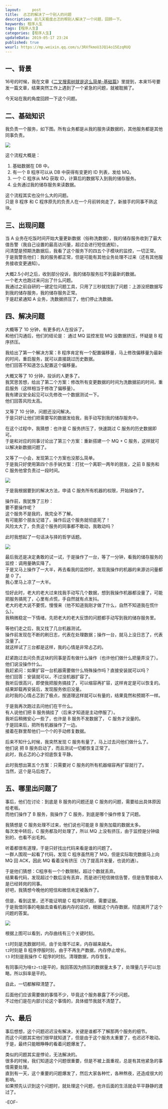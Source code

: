 ```yaml
---   
layout:     post  
title:  忐忑的解决了一个别人的问题  
description: 前几天极度忐忑的帮别人解决了一个问题，回顾一下。  
keywords: 程序人生  
tags: [程序人生]    
categories: [程序人生]  
updateData: 2019-05-17 23:24   
published: true 
wxurl: https://mp.weixin.qq.com/s/3RXfkmoU3JQ14o15EzqRUQ  
---  
```



## 一、背景  


16号的时候，我在文章《[二叉搜索树就是这么简单-基础篇](https://mp.weixin.qq.com/s/xgO36QdiQF30L981YSfKwA)》里提到，本来15号要发一篇文章，结果突然工作上遇到了一个紧急的问题，就被耽搁了。  


今天站在我的角度回顾一下这个问题。  


## 二、基础知识  


我负责一个服务，如下图。所有业务都是从我的服务读数据的，其他服务都是其他同事负责。  


![](http://res2019.tiankonguse.com/images/2019/05/17/001.png)  


这个流程大概是：  


1. 基础数据在 DB 中。  
2. 有一个 B 程序可以从 DB 中获得有变更的 ID 列表，发给 MQ。  
3. 一个 C 程序从 MQ 获取 ID，计算后的数据写入到我的储存服务。  
4. 业务通过我的储存服务来读数据。  


这个流程其实也没什么大的问题。  
只是 B 程序 和 C 程序原先的负责人在一个月前转岗走了，新接手的同事不熟这块。  


## 三、出现问题  


当 A 业务在吃饭时间开始大量更新数据（俗称洗数据），我的储存服务收到了最大值告警（我自己设置的最高访问量，超过会进行短信通知）。  
问清楚是预期洗数据后，我看了这个服务下的四五个子模块的监控，一切正常。  
于是我警告他们：我的服务都正常，但是可能有其他业务处理不过来（还有其他服务接收变更通知）。  


大概2.5小时之后，收到部分投诉，我的储存服务拉不到最新的数据。  
一个老大也跑过来问出了什么问题。  
我通过之前自研的一键定位问题工具，只用了三秒就找到了问题：上游没把数据写到我的储存服务，我的储存服务正常。  
于是赶紧通知 A 业务，洗数据挤压了，他们停止洗数据。  



## 四、解决问题  


大概等了 10 分钟，有更多的人在投诉了。  
和他们沟通后，他们的结论是： 通过 MQ 监控发现 MQ 没数据挤压，怀疑是 B 程序挤压。  


我给出了第一个解决方案：B 程序肯定有一个配置偏移量，马上修改偏移量为最新的时间，重启服务，就可以直接跳过历史数据。  
他们回答不知道怎么配置这个偏移量。  


大概又等了 10 分钟，投诉的人更多了。  
我冥思苦想，给出了第二个方案：修改所有变更数据的时间为洗数据前的时间，重启服务（这样相当于修改了偏移量）。  
我有建议安全起见可以先修改一个数据测试一下。  
他们回答风险太高。  


又等了 10 分钟，问题还没问解决。  
于是只好让他们把需要写的数据发给我，我手动写到我的储存服务中。  


在这个过程中，我猜想：也许是 C 服务挤压了，快速跳过 C 服务的历史数据即可。  
于是和对应的同事讨论出了第三个方案：重新搭建一个 MQ + C 服务，这样就可以解决新数据问题了。  


又等了一小会，发现第三个方案也没那么简单。  
于是我只好使用第四个杀手锏方案：打扰一个离职一两年的朋友，之前 B 服务和 C 服务他曾负责过一段时间。  


![](http://res2019.tiankonguse.com/images/2019/05/17/002.png)  


于是我根据要到的解决方法，申请 C 服务所有机器的权限，开始操作了。  


操作前，我犹豫了三秒：   
要不要操作呢？  
这个服务不是我的，我完全不了解。  
有可能那个朋友记错了，操作后这个服务就彻底死了！  
风险太大了，负责这个服务的同事都不敢动，我敢动吗？  


此时我想起了一句话决与择的哲学话题。  


![](http://res2019.tiankonguse.com/images/2019/05/17/003.png)  


最后我还是决定勇敢的试一试，于是操作了一台，等了一分钟，看我的储存服务的监控：调用量确实降了。  
于是又马上操作了一大半，再去看我的监控时，发现我操作的机器的来源访问量都是 0 了。  
我心里马上凉了一大半。  


恰好此时，老大的老大过来找我手动写几个数据，想到我操作机器都没量了，可能把服务搞死了，心里有点慌，手自然就有点发抖。  
老大的老大说不要慌，慢慢来（他不知道我刚才做了什么，自然不知道我在慌什么）。  
我稍微稳定一下情绪，先把老大的老大反馈的问题都手动写到我的储存服务里。  


等他们走之后，我又找了几台机器测试。  
操作前发现在不断的刷日志，代表在处理数据；操作一台，就马上没日志了，代表没量了。  
就这样试了三台都是这样，我的心情是非常忐忑的。  


赶紧跑过去问负责这块的同事是否有做什么操作（也许他们做什么把量弄没了）。  
他们说没操作什么。  
我赶紧问：如果扩容一台机器需要做什么特殊操作吗？直接安装就可以吗？  
他们回答：安装就可以，不过没机器扩容了。  
我听后很高兴，即使我把服务搞挂了，可以缩容再扩容，这样肯定是可以恢复的。  
结果卸载再安装后，发现服务依旧没量。  
此时我的心情忐忑到了极点，按道理这样就可以有量的，结果竟然和预期不一样。  



于是我再次跑过去问他们在干什么。  
有人说他们把 B 服务搞挂了（后来才知道是主动停服了）。  
我听后稍微安心一些了，也许是 B 服务不发数据了， C 服务才没量的。  
于是回来后，把所有机器操作了一边。  
接着在群里帮他们一个个的手动修复数据。  


后来不知什么时候，我突然发现 C 服务有量了，马上过去问他们做什么了。  
他们说 把 B 服务启动了，而且测试一切都恢复正常了。  
此时，我忐忑的心才彻底恢复平静。  


此时我想出第五个方案：只需要对 C 服务的所有机器缩容再扩容就行了。  
当然，这个是马后炮了。  


## 五、哪里出问题了  


事后，他们在讨论：到底是 B 服务的问题还是 C 服务的问题，需要给出具体原因给老板。  
而他们操作了 B 服务，我操作了 C 服务，到底是哪个操作修复了问题。  


我猜想是 C 服务处理不过来，他们说也可能是 B 服务加载的数据太多。  
每次发中转后，C 服务都及时处理了，所以 MQ 上没有挤压，由于监控是分钟级别的，也看不出毛刺。  


听着都很有道理，于是只好找出代码来看是谁的问题了。  
一群人围观一起看了代码，发现 C 程序虽然用了 MQ，但是实际取完数据马上向 MQ 回 ACK，因此 MQ 看着没有挤压（为了提高并发量，也说的通）。  


于是他们猜想：C程序有一个个数限制，超过个数就丢弃。  
结果看代码，发现超过个数后没有丢弃，而是进行短信微信告警，但是告警接收人是已经转岗的同事。  
好吧，我猜想今晚他的短信和微信肯定被轰炸了。  


但是，看到这里，还不能证明是 C 程序的问题，需要证据。  
于是我借同事的电脑去查看机器内存的监控，根据这个内存数据，彻底揭开了这个问题的答案。  



![](http://res2019.tiankonguse.com/images/2019/05/17/004.png)  



根据上图可以看到，内存曲线有三个关键时刻。  


`t1`时刻是洗数据时间，由于处理不过来，内存越来越大。  
`t2`时刻是 B 程序停服时刻，由于不再生产数据，内存停止增长。  
`t3` 时刻是我操作 C 程序的时刻。清理数据，内存恢复。  


有同事问为啥`t2~t3`是平的，我回答因为挤压的数据量太多了，处理量几乎可以忽略，所以斜率是平的。  


自此，一切都解释清楚了。  


后面他们应该需要做的事情不少，毕竟这个服务暴露了不少问题。  
不过他们是在内部讨论这个事情的，具体细节我就不清楚了。  


## 六、最后  


事后想想，这个问题迟迟没有解决，关键是谁都不了解那两个服务的细节。  
而这个问题其实他们很早就知道了，但是由于这个服务太重要了，也迟迟不敢动。  
于是，最终只能眼睁睁的看着问题爆发了。  


类似的问题其实是悖论，无法解决的。  
很多的时候，我们知道这个问题很重要，但是不被上面重视，总是有其他紧急的事情需要处理。  
直到有一天，这个重要的问题爆发了，然后大家各种忙，各种熬夜，还造成很大的影响。  
如果预先认识到这个问题时，就处理这个问题，也许后面的生活就会平平静静的渡过了。  


-EOF-  


